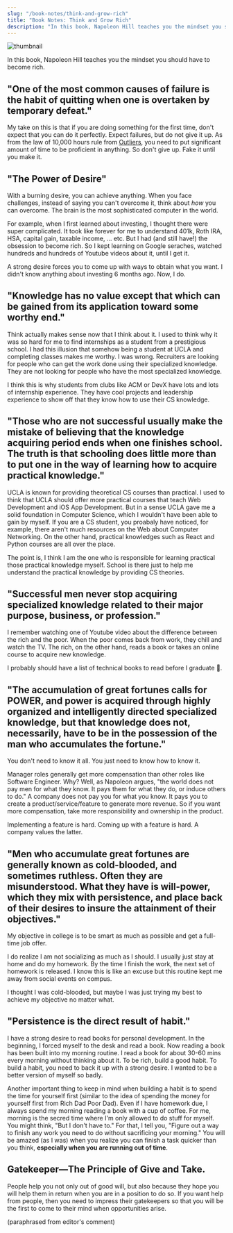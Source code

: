 ```yaml
---
slug: "/book-notes/think-and-grow-rich"
title: "Book Notes: Think and Grow Rich"
description: "In this book, Napoleon Hill teaches you the mindset you should have to become rich."
---
```


![thumbnail](https://images.unsplash.com/photo-1604594849809-dfedbc827105?ixlib=rb-1.2.1&ixid=eyJhcHBfaWQiOjEyMDd9&auto=format&fit=crop&w=1950&q=80)

In this book, Napoleon Hill teaches you the mindset you should have to become rich.

## "One of the most common causes of failure is the habit of quitting when one is overtaken by temporary defeat."

My take on this is that if you are doing something for the first time, don't expect that you can do it perfectly. Expect failures, but do not give it up. As from the law of 10,000 hours rule from [Outliers](https://www.amazon.com/Outliers-Story-Success-Malcolm-Gladwell/dp/0316017930), you need to put significant amount of time to be proficient in anything. So don't give up. Fake it until you make it.

## "The Power of Desire"

With a burning desire, you can achieve anything. When you face challenges, instead of saying you can't overcome it, think about _how_ you can overcome. The brain is the most sophisticated computer in the world.

For example, when I first learned about investing, I thought there were super complicated. It took like forever for me to understand 401k, Roth IRA, HSA, capital gain, taxable income, ... etc. But I had (and still have!) the obsession to become rich. So I kept learning on Google seraches, watched hundreds and hundreds of Youtube videos about it, until I get it.

A strong desire forces you to come up with ways to obtain what you want. I didn't know anything about investing 6 months ago. Now, I do.

## "Knowledge has no value except that which can be gained from its application toward some worthy end."

Think actually makes sense now that I think about it. I used to think why it was so hard for me to find internships as a student from a prestigious school. I had this illusion that somehow being a student at UCLA and completing classes makes me worthy. I was wrong. Recruiters are looking for people who can get the work done using their specialized knowledge. They are not looking for people who have the most specialized knowledge.

I think this is why students from clubs like ACM or DevX have lots and lots of internship experience. They have cool projects and leadership experience to show off that they know how to use their CS knowledge.

## "Those who are not successful usually make the mistake of believing that the knowledge acquiring period ends when one finishes school. The truth is that schooling does little more than to put one in the way of learning how to acquire practical knowledge."

UCLA is known for providing theoretical CS courses than practical. I used to think that UCLA should offer more practical courses that teach Web Development and iOS App Development. But in a sense UCLA gave me a solid foundation in Computer Science, which I wouldn't have been able to gain by myself. If you are a CS student, you proabaly have noticed, for example, there aren't much resources on the Web about Computer Networking. On the other hand, practical knowledges such as React and Python courses are all over the place.

The point is, I think I am the one who is responsible for learning practical those practical knowledge myself. School is there just to help me understand the practical knowledge by providing CS theories.

## "Successful men never stop acquiring specialized knowledge related to their major purpose, business, or profession."

I remember watching one of Youtube video about the difference between the rich and the poor. When the poor comes back from work, they chill and watch the TV. The rich, on the other hand, reads a book or takes an online course to acquire new knowledge.

I probably should have a list of technical books to read before I graduate 🤔.

## "The accumulation of great fortunes calls for POWER, and power is acquired through highly organized and intelligently directed specialized knowledge, but that knowledge does not, necessarily, have to be in the possession of the man who accumulates the fortune."

You don't need to know it all. You just need to know how to know it.

Manager roles generally get more compensation than other roles like Software Engineer. Why? Well, as Napoleon argues, "the world does not pay men for what they know. It pays them for what they do, or induce others to do." A company does not pay you for what you know. It pays you to create a product/service/feature to generate more revenue. So if you want more compensation, take more responsibility and ownership in the product.

Implementing a feature is hard. Coming up with a feature is hard. A company values the latter.

## "Men who accumulate great fortunes are generally known as cold-blooded, and sometimes ruthless. Often they are misunderstood. What they have is will-power, which they mix with persistence, and place back of their desires to insure the attainment of their objectives."

My objective in college is to be smart as much as possible and get a full-time job offer.

I do realize I am not socializing as much as I should. I usually just stay at home and do my homework. By the time I finish the work, the next set of homework is released. I know this is like an excuse but this routine kept me away from social events on compus.

I thought I was cold-blooded, but maybe I was just trying my best to achieve my objective no matter what.

## "Persistence is the direct result of habit."

I have a strong desire to read books for personal development. In the beginning, I forced myself to the desk and read a book. Now reading a book has been built into my morning routine. I read a book for about 30-60 mins every morning without thinking about it. To be rich, build a good habit. To build a habit, you need to back it up with a strong desire. I wanted to be a better version of myself so badly.

Another important thing to keep in mind when building a habit is to spend the time for yourself first (similar to the idea of spending the money for yourself first from Rich Dad Poor Dad). Even if I have homework due, I always spend my morning reading a book with a cup of coffee. For me, morning is the secred time where I'm only allowed to do stuff for myself. You might think, "But I don't have to." For that, I tell you, "Figure out a way to finish any work you need to do without sacrificing your morning." You will be amazed (as I was) when you realize you can finish a task quicker than you think, **especially when you are running out of time**.

## Gatekeeper—The Principle of Give and Take.

People help you not only out of good will, but also because they hope you will help them in return when you are in a position to do so. If you want help from people, then you need to impress their gatekeepers so that you will be the first to come to their mind when opportunities arise.

(paraphrased from editor's comment)
